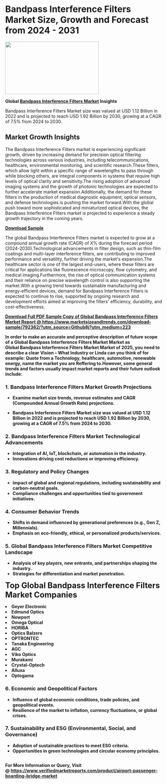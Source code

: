 <H1>Bandpass Interference Filters Market Size, Growth and Forecast from 2024 - 2031</H1><img class="aligncenter size-medium wp-image-584254" src="https://thirdeyenews.in/wp-content/uploads/2024/09/Global-Market-Research-300x168.jpeg" alt="" width="300" height="168" /><p><strong>Global&nbsp;<a href="https://www.marketsizeandtrends.com/download-sample/792362/?utm_source=Github8j?utm_medium=223">Bandpass Interference Filters Market</a> Insights</strong></p><p>Bandpass Interference Filters Market size was valued at USD 1.12 Billion in 2022 and is projected to reach USD 1.92 Billion by 2030, growing at a CAGR of 7.5% from 2024 to 2030.</p><p><h2>Market Growth Insights</h2> <p>The Bandpass Interference Filters market is experiencing significant growth, driven by increasing demand for precision optical filtering technologies across various industries, including telecommunications, healthcare, environmental monitoring, and scientific research.These filters, which allow light within a specific range of wavelengths to pass through while blocking others, are integral components in systems that require high levels of optical clarity and sensitivity.The rising adoption of advanced imaging systems and the growth of photonic technologies are expected to further accelerate market expansion.Additionally, the demand for these filters in the production of medical diagnostic equipment, optical sensors, and defense technologies is pushing the market forward.With the global push toward more sophisticated and miniaturized optical devices, the Bandpass Interference Filters market is projected to experience a steady growth trajectory in the coming years.</p> <p><strong><a href="#">Download Sample</a></strong></p> <p>The global Bandpass Interference Filters market is expected to grow at a compound annual growth rate (CAGR) of X% during the forecast period (2024-2030).Technological advancements in filter design, such as thin-film coatings and multi-layer interference filters, are contributing to improved performance and versatility, further driving the market's expansion.The healthcare sector is one of the largest end-users, where these filters are critical for applications like fluorescence microscopy, flow cytometry, and medical imaging.Furthermore, the rise of optical communication systems and their reliance on precise wavelength control is also supporting the market.With a growing trend towards sustainable manufacturing and energy-efficient devices, demand for Bandpass Interference Filters is expected to continue to rise, supported by ongoing research and development efforts aimed at improving the filters' efficiency, durability, and cost-effectiveness.</p> <p><strong><a href="#"></p><p><span class=""><strong>Download Full PDF Sample Copy of Global Bandpass Interference Filters Market Report</strong> @ <a href="https://www.marketsizeandtrends.com/download-sample/792362/?utm_source=Github8j?utm_medium=223" target="_blank">https://www.marketsizeandtrends.com/download-sample/792362/?utm_source=Github8j?utm_medium=223</a></span></p><p>In order to make an accurate and perceptive description of future scope of a Global&nbsp;Bandpass Interference Filters Market Market as Global&nbsp;Bandpass Interference Filters Market Market of 2025, you need to describe a clear Vision &ndash; What Industry or Linda can you think of for example: Quote from a Technology, healthcare, automotive, renewable energy, name the market you are Reffering to.However, some general trends and factors usually impact market reports and their future outlook include:</p><h3>1.&nbsp;<strong>Bandpass Interference Filters Market Growth Projections</strong></h3><ul><li>Examine market size trends, revenue estimates and CAGR (Compounded Annual Growth Rate) projections.</li><li><p>Bandpass Interference Filters Market size was valued at USD 1.12 Billion in 2022 and is projected to reach USD 1.92 Billion by 2030, growing at a CAGR of 7.5% from 2024 to 2030.</p></li></ul><h3>2.&nbsp;<strong>Bandpass Interference Filters Market Technological Advancements</strong></h3><ul><li>Integration of AI, IoT, blockchain, or automation in the industry.</li><li>Innovations driving cost reductions or improving efficiency.</li></ul><h3>3.&nbsp;<strong>Regulatory and Policy Changes</strong></h3><ul><li>Impact of global and regional regulations, including sustainability and carbon-neutral goals.</li><li>Compliance challenges and opportunities tied to government initiatives.</li></ul><h3>4.&nbsp;<strong>Consumer Behavior Trends</strong></h3><ul><li>Shifts in demand influenced by generational preferences (e.g., Gen Z, Millennials).</li><li>Emphasis on eco-friendly, ethical, or personalized products/services.</li></ul><h3>5.&nbsp;<strong>Global Bandpass Interference Filters Market Competitive Landscape</strong></h3><ul><li>Analysis of key players, new entrants, and partnerships shaping the industry.</li><li>Strategies for differentiation and market penetration.</li></ul><p data-pm-slice="1 1 []"><span style="color: inherit; font-family: inherit; font-size: 25px;">Top Global Bandpass Interference Filters Market Companies</span></p><div class="" data-test-id=""><p><li>Geyer Electronic</li><li> Edmund Optics</li><li> Newport</li><li> Omega Optical</li><li> HORIBA</li><li> Optics Balzers</li><li> OPTRONTEC</li><li> Tanaka Engineering</li><li> AGC</li><li> Viko Optics</li><li> Murakami</li><li> Crystal-Optech</li><li> Alluxa</li><li> Optogama</li></p></div><h3>6.&nbsp;<strong>Economic and Geopolitical Factors</strong></h3><ul><li>Influence of global economic conditions, trade policies, and geopolitical events.</li><li>Resilience of the market to inflation, currency fluctuations, or global crises.</li></ul><h3>7.&nbsp;<strong>Sustainability and ESG (Environmental, Social, and Governance)</strong></h3><ul><li>Adoption of sustainable practices to meet ESG criteria.</li><li>Opportunities in green technologies and circular economy principles.</li></ul><h2><strong style="font-size: 14px;">For More Information or Query, Visit @&nbsp;</strong><a style="background-color: #ffffff; font-size: 14px;" href="https://www.marketsizeandtrends.com/report/bandpass-interference-filters-market/" target="_blank">https://www.verifiedmarketreports.com/product/airport-passenger-boarding-bridge-market</a></h2>